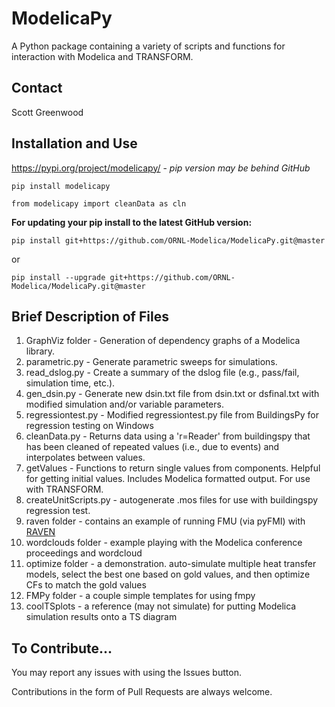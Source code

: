 # ModelicaPy
A Python package containing a variety of scripts and functions for interaction with Modelica and TRANSFORM.

## Contact

Scott Greenwood

## Installation and Use

https://pypi.org/project/modelicapy/ - *pip version may be behind GitHub* 

    pip install modelicapy

	from modelicapy import cleanData as cln
	
**For updating your pip install to the latest GitHub version:**

    pip install git+https://github.com/ORNL-Modelica/ModelicaPy.git@master
    
  
	
or

    pip install --upgrade git+https://github.com/ORNL-Modelica/ModelicaPy.git@master
	
## Brief Description of Files

1. GraphViz folder - Generation of dependency graphs of a Modelica library.
2. parametric.py - Generate parametric sweeps for simulations.
3. read_dslog.py - Create a summary of the dslog file (e.g., pass/fail, simulation time, etc.).
4. gen_dsin.py - Generate new dsin.txt file from dsin.txt or dsfinal.txt with modified simulation and/or variable parameters.
5. regressiontest.py - Modified regressiontest.py file from BuildingsPy for regression testing on Windows
6. cleanData.py - Returns data using a 'r=Reader' from buildingspy that has been cleaned of repeated values (i.e., due to events) and interpolates between values.
7. getValues - Functions to return single values from components. Helpful for getting initial values. Includes Modelica formatted output. For use with TRANSFORM.
8. createUnitScripts.py - autogenerate .mos files for use with buildingspy regression test.
9. raven folder - contains an example of running FMU (via pyFMI) with [RAVEN](https://github.com/idaholab/raven)
10. wordclouds folder - example playing with the Modelica conference proceedings and wordcloud
11. optimize folder - a demonstration. auto-simulate multiple heat transfer models, select the best one based on gold values, and then optimize CFs to match the gold values
12. FMPy folder - a couple simple templates for using fmpy
13. coolTSplots - a reference (may not simulate) for putting Modelica simulation results onto a TS diagram
    
## To Contribute...
You may report any issues with using the Issues button.

Contributions in the form of Pull Requests are always welcome.
